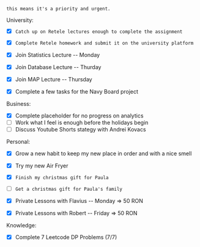 `this means it's a priority and urgent.`

University:
- [x] `Catch up on Retele lectures enough to complete the assignment`
- [x] `Complete Retele homework and submit it on the university platform`

- [x] Join Statistics Lecture -- Monday
- [x] Join Database Lecture -- Thurday
- [x] Join MAP Lecture -- Thursday

- [x] Complete a few tasks for the Navy Board project

Business:
- [x] Complete placeholder for no progress on analytics
- [ ] Work what I feel is enough before the holidays begin
- [ ] Discuss Youtube Shorts stategy with Andrei Kovacs

Personal:
- [x] Grow a new habit to keep my new place in order and with a nice smell
- [x] Try my new Air Fryer
- [x] `Finish my christmas gift for Paula`
- [ ] `Get a christmas gift for Paula's family`

- [x] Private Lessons with Flavius -- Monday => 50 RON
- [x] Private Lessons with Robert -- Friday => 50 RON

Knowledge:
- [x] Complete 7 Leetcode DP Problems (7/7)

